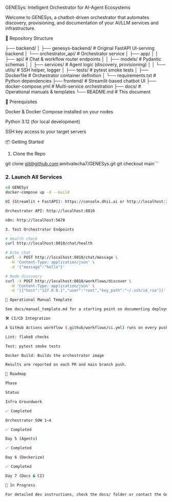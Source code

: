 GENESys: Intelligent Orchestrator for AI-Agent Ecosystems

Welcome to GENESys, a chatbot-driven orchestrator that automates discovery, provisioning, and documentation of your AI/LLM services and infrastructure.

🚀 Repository Structure

├── backend/
│   ├── genesys-backend/         # Original FastAPI UI-serving backend
│   └── orchestrator_api/        # Orchestrator service
│       ├── app/
│       │   ├── api/             # Chat & workflow router endpoints
│       │   ├── models/          # Pydantic schemas
│       │   ├── services/        # Agent logic (discovery, provisioning)
│       │   └── utils/           # SSH helper, logger
│       ├── tests/               # pytest smoke tests
│       ├── Dockerfile           # Orchestrator container definition
│       └── requirements.txt     # Python dependencies
├── frontend/                    # Streamlit-based chatbot UI
├── docker-compose.yml          # Multi-service orchestration
├── docs/                       # Operational manuals & templates
└── README.md                   # This document

🔧 Prerequisites

Docker & Docker Compose installed on your nodes

Python 3.12 (for local development)

SSH key access to your target servers

📦 Getting Started

1. Clone the Repo

git clone git@github.com:amitvalecha7/GENESys.git
git checkout main\```

### 2. Launch All Services
```bash
cd GENESys
docker-compose up -d --build

UI (Streamlit + FastAPI): https://console.dhii.ai or http://localhost:3012

Orchestrator API: http://localhost:8010

n8n: http://localhost:5678

3. Test Orchestrator Endpoints

# Health check
curl http://localhost:8010/chat/health

# Echo chat
curl -X POST http://localhost:8010/chat/message \
  -H 'Content-Type: application/json' \
  -d '{"message":"hello"}'

# Node discovery
curl -X POST http://localhost:8010/workflows/discover \
  -H 'Content-Type: application/json' \
  -d '[{"host":"127.0.0.1","user":"root","key_path":"~/.ssh/id_rsa"}]'

📑 Operational Manual Template

See docs/manual_template.md for a starting point on documenting deployments, architecture, and runbooks.

🛠️ CI/CD Integration

A GitHub Actions workflow (.github/workflows/ci.yml) runs on every push:

Lint: flake8 checks

Test: pytest smoke tests

Docker Build: Builds the orchestrator image

Results are reported on each PR and main branch push.

📅 Roadmap

Phase

Status

Infra Groundwork

✅ Completed

Orchestrator SOW 1–4

✅ Completed

Day 5 (Agents)

✅ Completed

Day 6 (Dockerize)

✅ Completed

Day 7 (Docs & CI)

🔄 In Progress

For detailed dev instructions, check the docs/ folder or contact the GenAI team.
